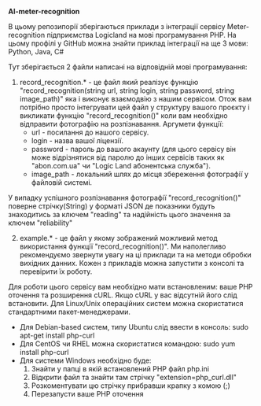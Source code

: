 **AI-meter-recognition**

В цьому репозипорії зберігаються приклади з інтеграції сервісу Meter-recognition підприємства Logicland на мові програмування PHP.
На цьому профілі у GitHub можна знайти приклад інтеграції на ще 3 мови: Python, Java, C# 

Тут зберігається 2 файли написані на відповідній мові програмування:

1. record_recognition.* - це файл який реалізує функцію "record_recognition(string url, string login, string password, string image_path)" яка і виконує взаємодвію з нашим сервісом. Отож вам потрібно просто інтегрувати цей файл у структуру вашого проєкту і викликати функцію "record_recognition()" коли вам необхідно відправити фотографію на розпізнавання.
Аргумети функції:
    * url - посилання до нашого сервісу.
    * login - назва вашої ліцензії.
    * password - пароль до вашого акаунту (для цього сервісу він може відрізнятися від паролю до інших сервісів таких як "abon.com.ua" чи "Logic Land абонентська служба").
    * image_path - локальний шлях до місця збереження фотографії у файловій системі.

У випадку успішного розпізнавання фотографії "record_recognition()" поверне стрічку(String) у форматі JSON де показники будуть знаходитись за ключем "reading" та надійність цього значення за ключем "reliability"
	
2. example.* - це файл у якому зображений можливий метод використання функції "record_recognition()". Ми наполегливо рекомендуємо звернути увагу на ці приклади та на методи обробки вихідних данних. Кожен з прикладів можна запустити з консолі та перевірити їх роботу.

Для роботи цього сервісу вам необхідно мати встановленим: ваше PHP оточення та розширення cURL. Якщо cURL у вас відсутній його слід встановити. Для Linux/Unix операційних систем можна скористатися стандартними пакет-менеджерами.
* Для Debian-based систем, типу Ubuntu слід ввести в консоль: sudo apt-get install php-curl
* Для CentOS чи RHEL можна скористатися командою: sudo yum install php-curl
* Для системи Windows необхідно буде:
    1. Знайти у папці в якій встановлений PHP файл php.ini
    2. Відкрити файл та знайти там стрічку "extension=php_curl.dll"
    3. Розкоментувати цю стрічку прибравши крапку з комою (;)
    4. Перезапусти ваше PHP оточення

